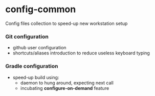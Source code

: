 # config-common
Config files collection to speed-up new workstation setup

### Git configuration
* github user configuration
* shortcuts/aliases introduction to reduce useless keyboard typing

### Gradle configuration
* speed-up build using:
  * daemon to hung around, expecting next call
  * incubating **configure-on-demand** feature
